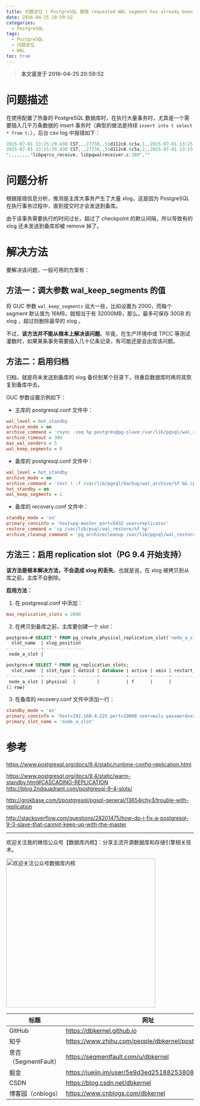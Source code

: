 ```yaml
---
title: 问题定位 | PostgreSQL 报错 requested WAL segment has already been removed
date: 2016-04-25 20:59:52
categories:
  - PostgreSQL
tags:
  - PostgreSQL
  - 问题定位
  - WAL
toc: true
---
```


<!-- more -->

> **本文首发于 2016-04-25 20:59:52**

# 问题描述

在使用配置了热备的 PostgreSQL 数据库时，在执行大量事务时，尤其是一个需要插入几千万条数据的 insert 事务时（典型的做法是持续 `insert into t select * from t;`），后台 csv log 中报错如下：

```verilog
2015-07-01 13:25:29.430 CST,,,27738,,51d112c8.6c5a,1,,2015-07-01 13:25:28 CST,,0,LOG,00000,"streaming replication successfully connected to primary",,,,,,,,"libpqrcv_connect, libpqwalreceiver.c:171",""
2015-07-01 13:25:29.430 CST,,,27738,,51d112c8.6c5a,2,,2015-07-01 13:25:28 CST,,0,FATAL,XX000,"could not receive data from WAL stream:FATAL:  requested WAL segment 0000000800002A0000000000 has already been removed
",,,,,,,,"libpqrcv_receive, libpqwalreceiver.c:389",""
```

# 问题分析

根据报错信息分析，推测是主库大事务产生了大量 xlog，这是因为 PostgreSQL 在执行事务过程中，直到提交时才会发送到备库。

由于该事务需要执行的时间过长，超过了 checkpoint 的默认间隔，所以导致有的 xlog 还未发送到备库却被 remove 掉了。

# 解决方法

要解决该问题，一般可用的方案有：

## 方法一：调大参数 wal_keep_segments 的值

将 GUC 参数 `wal_keep_segments` 设大一些，比如设置为 2000，而每个 segment 默认值为 16MB，就相当于有 32000MB，那么，最多可保存 30GB 的 xlog ，超过则删除最早的 xlog 。

不过，**该方法并不能从根本上解决该问题**。毕竟，在生产环境中或 TPCC 等测试灌数时，如果某条事务需要插入几十亿条记录，有可能还是会出现该问题。

## 方法二：启用归档

归档，就是将未发送到备库的 xlog 备份到某个目录下，待重启数据库时再将其恢复到备库中去。

GUC 参数设置示例如下：

- 主库的 postgresql.conf 文件中：

```ini
wal_level = hot_standby
archive_mode = on
archive_command = 'rsync -zaq %p postgres@pg-slave:/var/lib/pgsql/wal_restore/%f && test ! -f /var/lib/pgsql/backup/wal_archive/%f && cp %p /var/lib/pgsql/backup/wal_archive/'
archive_timeout = 300
max_wal_senders = 5
wal_keep_segments = 0
```

- 备库的 postgresql.conf 文件中：

```ini
wal_level = hot_standby
archive_mode = on
archive_command = 'test ! -f /var/lib/pgsql/backup/wal_archive/%f && cp -i %p /var/lib/pgsql/backup/wal_archive/%f < /dev/null'
hot_standby = on
wal_keep_segments = 1
```

- 备库的 recovery.conf 文件中：

```ini
standby_mode = 'on'
primary_conninfo = 'host=pg-master port=5432 user=replicator'
restore_command = 'cp /var/lib/psql/wal_restore/%f %p'
archive_cleanup_command = 'pg_archivecleanup /var/lib/pgsql/wal_restore/ %r'
```

## 方法三：启用 replication slot（PG 9.4 开始支持）

**该方法是根本解决方法，不会造成 xlog 的丢失**。也就是说，在 xlog 被拷贝到从库之前，主库不会删除。

**启用方法：**

1. 在 postgresql.conf 中添加：

```ini
max_replication_slots = 2000
```

2. 在拷贝到备库之前，主库要创建一个 slot：

```sql
postgres=# SELECT * FROM pg_create_physical_replication_slot('node_a_slot');
  slot_name  | xlog_position
-------------+---------------
 node_a_slot |

postgres=# SELECT * FROM pg_replication_slots;
  slot_name  | slot_type | datoid | database | active | xmin | restart_lsn
-------------+-----------+--------+----------+--------+------+-------------
 node_a_slot | physical  |        |          | f      |      |
(1 row)
```

3. 在备库的 recovery.conf 文件中添加一行：

```ini
standby_mode = 'on'
primary_conninfo = 'host=192.168.4.225 port=19000 user=wslu password=xxxx'
primary_slot_name = 'node_a_slot'
```

# 参考

https://www.postgresql.org/docs/9.4/static/runtime-config-replication.html

https://www.postgresql.org/docs/9.4/static/warm-standby.html#CASCADING-REPLICATION
http://blog.2ndquadrant.com/postgresql-9-4-slots/

http://grokbase.com/t/postgresql/pgsql-general/13654jchy3/trouble-with-replication

http://stackoverflow.com/questions/28201475/how-do-i-fix-a-postgresql-9-3-slave-that-cannot-keep-up-with-the-master

---

欢迎关注我的微信公众号【数据库内核】：分享主流开源数据库和存储引擎相关技术。

<img src="https://dbkernel-1306518848.cos.ap-beijing.myqcloud.com/wechat/my-wechat-official-account.png" width="400" height="400" alt="欢迎关注公众号数据库内核" align="center"/>

| 标题                 | 网址                                                  |
| -------------------- | ----------------------------------------------------- |
| GitHub               | https://dbkernel.github.io                            |
| 知乎                 | https://www.zhihu.com/people/dbkernel/posts           |
| 思否（SegmentFault） | https://segmentfault.com/u/dbkernel                   |
| 掘金                 | https://juejin.im/user/5e9d3ed251882538083fed1f/posts |
| CSDN                 | https://blog.csdn.net/dbkernel                        |
| 博客园（cnblogs）    | https://www.cnblogs.com/dbkernel                      |
